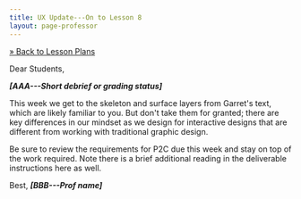 ```yaml
---
title: UX Update---On to Lesson 8
layout: page-professor
---
```

[&raquo; Back to Lesson Plans](/lesson-plans/)

Dear Students,

***[AAA---Short debrief or grading status]***

This week we get to the skeleton and surface layers from Garret's text, which are likely familiar to you. But don't take them for granted; there are key differences in our mindset as we design for interactive designs that are different from working with traditional graphic design.

Be sure to review the requirements for P2C due this week and stay on top of the work required. Note there is a brief additional reading in the deliverable instructions here as well.

Best,
***[BBB---Prof name]***
